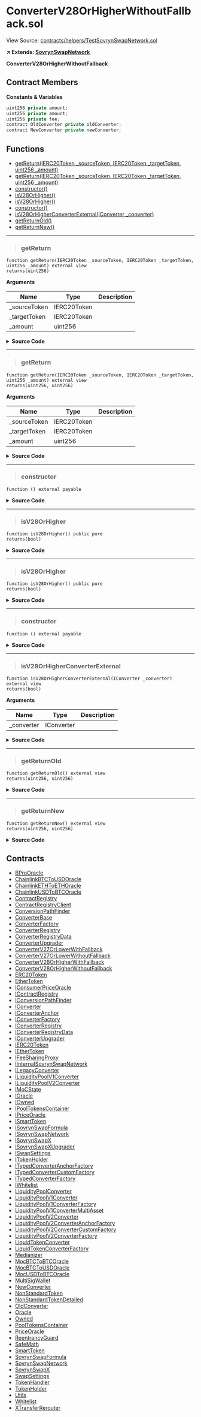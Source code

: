 # ConverterV28OrHigherWithoutFallback.sol

View Source: [contracts/helpers/TestSovrynSwapNetwork.sol](../solidity/contracts/helpers/TestSovrynSwapNetwork.sol)

**↗ Extends: [SovrynSwapNetwork](SovrynSwapNetwork.md)**

**ConverterV28OrHigherWithoutFallback**

## Contract Members
**Constants & Variables**

```js
uint256 private amount;
uint256 private amount;
uint256 private fee;
contract OldConverter private oldConverter;
contract NewConverter private newConverter;

```

## Functions

- [getReturn(IERC20Token _sourceToken, IERC20Token _targetToken, uint256 _amount)](#getreturn)
- [getReturn(IERC20Token _sourceToken, IERC20Token _targetToken, uint256 _amount)](#getreturn)
- [constructor()](#constructor)
- [isV28OrHigher()](#isv28orhigher)
- [isV28OrHigher()](#isv28orhigher)
- [constructor()](#constructor)
- [isV28OrHigherConverterExternal(IConverter _converter)](#isv28orhigherconverterexternal)
- [getReturnOld()](#getreturnold)
- [getReturnNew()](#getreturnnew)

---    

> ### getReturn

```solidity
function getReturn(IERC20Token _sourceToken, IERC20Token _targetToken, uint256 _amount) external view
returns(uint256)
```

**Arguments**

| Name        | Type           | Description  |
| ------------- |------------- | -----|
| _sourceToken | IERC20Token |  | 
| _targetToken | IERC20Token |  | 
| _amount | uint256 |  | 

<details>
	<summary><strong>Source Code</strong></summary>

```javascript
function getReturn(
		IERC20Token _sourceToken,
		IERC20Token _targetToken,
		uint256 _amount
	) external view returns (uint256) {
		_sourceToken;
		_targetToken;
		_amount;
		return (amount);
	}
```
</details>

---    

> ### getReturn

```solidity
function getReturn(IERC20Token _sourceToken, IERC20Token _targetToken, uint256 _amount) external view
returns(uint256, uint256)
```

**Arguments**

| Name        | Type           | Description  |
| ------------- |------------- | -----|
| _sourceToken | IERC20Token |  | 
| _targetToken | IERC20Token |  | 
| _amount | uint256 |  | 

<details>
	<summary><strong>Source Code</strong></summary>

```javascript
function getReturn(
		IERC20Token _sourceToken,
		IERC20Token _targetToken,
		uint256 _amount
	) external view returns (uint256, uint256) {
		_sourceToken;
		_targetToken;
		_amount;
		return (amount, fee);
	}
```
</details>

---    

> ### constructor

```solidity
function () external payable
```

<details>
	<summary><strong>Source Code</strong></summary>

```javascript
function() external payable {}
```
</details>

---    

> ### isV28OrHigher

```solidity
function isV28OrHigher() public pure
returns(bool)
```

<details>
	<summary><strong>Source Code</strong></summary>

```javascript
function isV28OrHigher() public pure returns (bool) {
		return true;
	}
```
</details>

---    

> ### isV28OrHigher

```solidity
function isV28OrHigher() public pure
returns(bool)
```

<details>
	<summary><strong>Source Code</strong></summary>

```javascript
function isV28OrHigher() public pure returns (bool) {
		return true;
	}
```
</details>

---    

> ### constructor

```solidity
function () external payable
```

<details>
	<summary><strong>Source Code</strong></summary>

```javascript
function() external payable {
		revert();
	}
```
</details>

---    

> ### isV28OrHigherConverterExternal

```solidity
function isV28OrHigherConverterExternal(IConverter _converter) external view
returns(bool)
```

**Arguments**

| Name        | Type           | Description  |
| ------------- |------------- | -----|
| _converter | IConverter |  | 

<details>
	<summary><strong>Source Code</strong></summary>

```javascript
function isV28OrHigherConverterExternal(IConverter _converter) external view returns (bool) {
		return super.isV28OrHigherConverter(_converter);
	}
```
</details>

---    

> ### getReturnOld

```solidity
function getReturnOld() external view
returns(uint256, uint256)
```

<details>
	<summary><strong>Source Code</strong></summary>

```javascript
function getReturnOld() external view returns (uint256, uint256) {
		return getReturn(address(oldConverter), IERC20Token(0), IERC20Token(0), uint256(0));
	}
```
</details>

---    

> ### getReturnNew

```solidity
function getReturnNew() external view
returns(uint256, uint256)
```

<details>
	<summary><strong>Source Code</strong></summary>

```javascript
function getReturnNew() external view returns (uint256, uint256) {
		return getReturn(address(newConverter), IERC20Token(0), IERC20Token(0), uint256(0));
	}
```
</details>

## Contracts

* [BProOracle](BProOracle.md)
* [ChainlinkBTCToUSDOracle](ChainlinkBTCToUSDOracle.md)
* [ChainlinkETHToETHOracle](ChainlinkETHToETHOracle.md)
* [ChainlinkUSDToBTCOracle](ChainlinkUSDToBTCOracle.md)
* [ContractRegistry](ContractRegistry.md)
* [ContractRegistryClient](ContractRegistryClient.md)
* [ConversionPathFinder](ConversionPathFinder.md)
* [ConverterBase](ConverterBase.md)
* [ConverterFactory](ConverterFactory.md)
* [ConverterRegistry](ConverterRegistry.md)
* [ConverterRegistryData](ConverterRegistryData.md)
* [ConverterUpgrader](ConverterUpgrader.md)
* [ConverterV27OrLowerWithFallback](ConverterV27OrLowerWithFallback.md)
* [ConverterV27OrLowerWithoutFallback](ConverterV27OrLowerWithoutFallback.md)
* [ConverterV28OrHigherWithFallback](ConverterV28OrHigherWithFallback.md)
* [ConverterV28OrHigherWithoutFallback](ConverterV28OrHigherWithoutFallback.md)
* [ERC20Token](ERC20Token.md)
* [EtherToken](EtherToken.md)
* [IConsumerPriceOracle](IConsumerPriceOracle.md)
* [IContractRegistry](IContractRegistry.md)
* [IConversionPathFinder](IConversionPathFinder.md)
* [IConverter](IConverter.md)
* [IConverterAnchor](IConverterAnchor.md)
* [IConverterFactory](IConverterFactory.md)
* [IConverterRegistry](IConverterRegistry.md)
* [IConverterRegistryData](IConverterRegistryData.md)
* [IConverterUpgrader](IConverterUpgrader.md)
* [IERC20Token](IERC20Token.md)
* [IEtherToken](IEtherToken.md)
* [IFeeSharingProxy](IFeeSharingProxy.md)
* [IInternalSovrynSwapNetwork](IInternalSovrynSwapNetwork.md)
* [ILegacyConverter](ILegacyConverter.md)
* [ILiquidityPoolV1Converter](ILiquidityPoolV1Converter.md)
* [ILiquidityPoolV2Converter](ILiquidityPoolV2Converter.md)
* [IMoCState](IMoCState.md)
* [IOracle](IOracle.md)
* [IOwned](IOwned.md)
* [IPoolTokensContainer](IPoolTokensContainer.md)
* [IPriceOracle](IPriceOracle.md)
* [ISmartToken](ISmartToken.md)
* [ISovrynSwapFormula](ISovrynSwapFormula.md)
* [ISovrynSwapNetwork](ISovrynSwapNetwork.md)
* [ISovrynSwapX](ISovrynSwapX.md)
* [ISovrynSwapXUpgrader](ISovrynSwapXUpgrader.md)
* [ISwapSettings](ISwapSettings.md)
* [ITokenHolder](ITokenHolder.md)
* [ITypedConverterAnchorFactory](ITypedConverterAnchorFactory.md)
* [ITypedConverterCustomFactory](ITypedConverterCustomFactory.md)
* [ITypedConverterFactory](ITypedConverterFactory.md)
* [IWhitelist](IWhitelist.md)
* [LiquidityPoolConverter](LiquidityPoolConverter.md)
* [LiquidityPoolV1Converter](LiquidityPoolV1Converter.md)
* [LiquidityPoolV1ConverterFactory](LiquidityPoolV1ConverterFactory.md)
* [LiquidityPoolV1ConverterMultiAsset](LiquidityPoolV1ConverterMultiAsset.md)
* [LiquidityPoolV2Converter](LiquidityPoolV2Converter.md)
* [LiquidityPoolV2ConverterAnchorFactory](LiquidityPoolV2ConverterAnchorFactory.md)
* [LiquidityPoolV2ConverterCustomFactory](LiquidityPoolV2ConverterCustomFactory.md)
* [LiquidityPoolV2ConverterFactory](LiquidityPoolV2ConverterFactory.md)
* [LiquidTokenConverter](LiquidTokenConverter.md)
* [LiquidTokenConverterFactory](LiquidTokenConverterFactory.md)
* [Medianizer](Medianizer.md)
* [MocBTCToBTCOracle](MocBTCToBTCOracle.md)
* [MocBTCToUSDOracle](MocBTCToUSDOracle.md)
* [MocUSDToBTCOracle](MocUSDToBTCOracle.md)
* [MultiSigWallet](MultiSigWallet.md)
* [NewConverter](NewConverter.md)
* [NonStandardToken](NonStandardToken.md)
* [NonStandardTokenDetailed](NonStandardTokenDetailed.md)
* [OldConverter](OldConverter.md)
* [Oracle](Oracle.md)
* [Owned](Owned.md)
* [PoolTokensContainer](PoolTokensContainer.md)
* [PriceOracle](PriceOracle.md)
* [ReentrancyGuard](ReentrancyGuard.md)
* [SafeMath](SafeMath.md)
* [SmartToken](SmartToken.md)
* [SovrynSwapFormula](SovrynSwapFormula.md)
* [SovrynSwapNetwork](SovrynSwapNetwork.md)
* [SovrynSwapX](SovrynSwapX.md)
* [SwapSettings](SwapSettings.md)
* [TokenHandler](TokenHandler.md)
* [TokenHolder](TokenHolder.md)
* [Utils](Utils.md)
* [Whitelist](Whitelist.md)
* [XTransferRerouter](XTransferRerouter.md)
